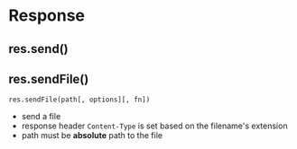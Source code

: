 # Response

## res.send()

## res.sendFile()

`res.sendFile(path[, options][, fn])`

- send a file
- response header `Content-Type` is set based on the filename's extension
- path must be **absolute** path to the file

